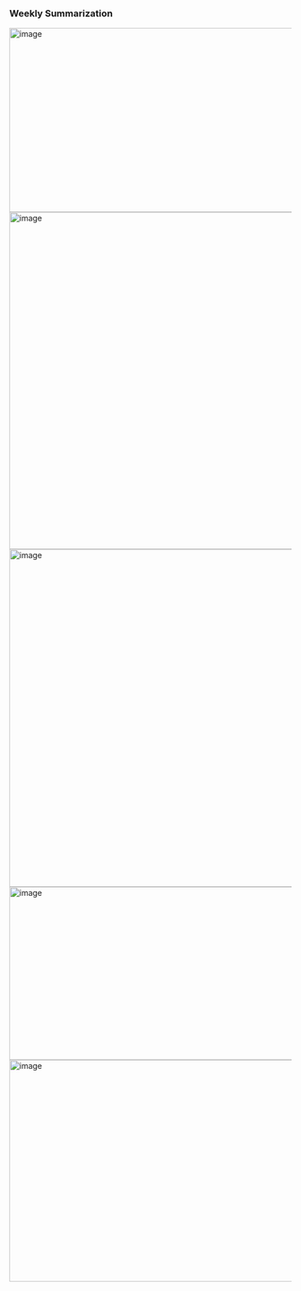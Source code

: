 ### Weekly Summarization
<img width="1095" height="329" alt="image" src="https://github.com/user-attachments/assets/e7306a04-3ac3-4b07-ba66-cd72e56363ef" />
<img width="919" height="602" alt="image" src="https://github.com/user-attachments/assets/0e4d5fa8-9f1b-4af1-b801-27e0c773830d" />
<img width="1181" height="603" alt="image" src="https://github.com/user-attachments/assets/85b2b4de-38b8-41dc-aa49-1420fd725917" />
<img width="967" height="309" alt="image" src="https://github.com/user-attachments/assets/c34cebb2-c03b-4c55-a230-a7abc98aaddf" />
<img width="954" height="396" alt="image" src="https://github.com/user-attachments/assets/9d814f87-c712-4d87-8ae7-75508321416d" />

